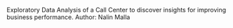 Exploratory Data Analysis of a Call Center to discover insights for improving business performance.
Author: Nalin Malla
